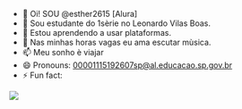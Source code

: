 - 👋 Oi! SOU @esther2615  [Alura]
- 👀 Sou estudante do  1sèrie no Leonardo Vilas Boas.
- 🌱 Estou aprendendo a usar plataformas.
- 💞️ Nas minhas horas vagas eu ama escutar mùsica.
- 📫 Meu sonho è viajar
- 😄 Pronouns: 00001115192607sp@al.educacao.sp.gov.br
- ⚡ Fun fact:

<!---
esther2615/esther2615 is a ✨ special ✨ repository because its `README.md` (this file) appears on your GitHub profile.
You can click the Preview link to take a look at your changes.
--->
![](https://media1.tenor.com/m/6n-OHQbly0IAAAAd/groot-happy-dance.gif)


